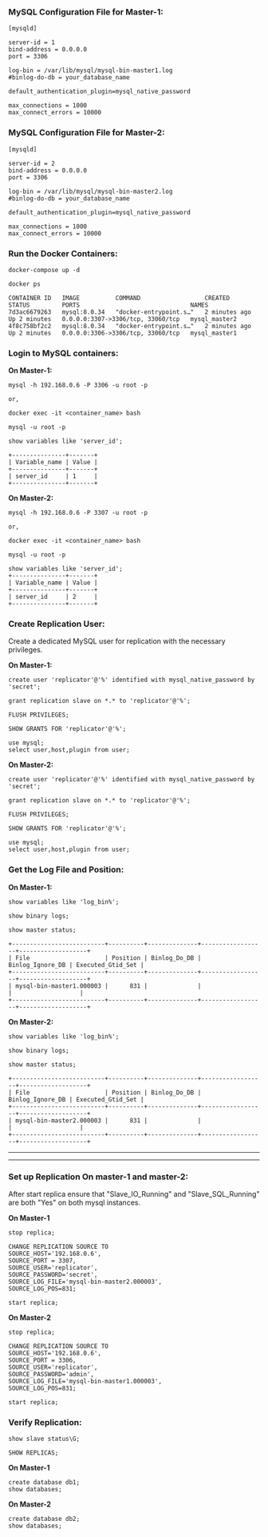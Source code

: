 



### MySQL Configuration File for Master-1:

```
[mysqld]

server-id = 1
bind-address = 0.0.0.0
port = 3306

log-bin = /var/lib/mysql/mysql-bin-master1.log
#binlog-do-db = your_database_name

default_authentication_plugin=mysql_native_password

max_connections = 1000
max_connect_errors = 10000
```


### MySQL Configuration File for Master-2:

```
[mysqld]

server-id = 2
bind-address = 0.0.0.0
port = 3306

log-bin = /var/lib/mysql/mysql-bin-master2.log
#binlog-do-db = your_database_name

default_authentication_plugin=mysql_native_password

max_connections = 1000
max_connect_errors = 10000
```


### Run the Docker Containers:

```
docker-compose up -d
```


```
docker ps

CONTAINER ID   IMAGE          COMMAND                  CREATED         STATUS         PORTS                               NAMES
7d3ac6679263   mysql:8.0.34   "docker-entrypoint.s…"   2 minutes ago   Up 2 minutes   0.0.0.0:3307->3306/tcp, 33060/tcp   mysql_master2
4f8c758bf2c2   mysql:8.0.34   "docker-entrypoint.s…"   2 minutes ago   Up 2 minutes   0.0.0.0:3306->3306/tcp, 33060/tcp   mysql_master1

```


### Login to MySQL containers:
**On Master-1:**

```
mysql -h 192.168.0.6 -P 3306 -u root -p

or,

docker exec -it <container_name> bash

mysql -u root -p
```


```
show variables like 'server_id';

+---------------+-------+
| Variable_name | Value |
+---------------+-------+
| server_id     | 1     |
+---------------+-------+
```


**On Master-2:**

```
mysql -h 192.168.0.6 -P 3307 -u root -p

or,

docker exec -it <container_name> bash

mysql -u root -p
```


```
show variables like 'server_id';
+---------------+-------+
| Variable_name | Value |
+---------------+-------+
| server_id     | 2     |
+---------------+-------+
```



### Create Replication User:
Create a dedicated MySQL user for replication with the necessary privileges.


**On Master-1:**

```
create user 'replicator'@'%' identified with mysql_native_password by 'secret';

grant replication slave on *.* to 'replicator'@'%';

FLUSH PRIVILEGES;
```

```
SHOW GRANTS FOR 'replicator'@'%';
```

```
use mysql;
select user,host,plugin from user;
```


**On Master-2:**

```
create user 'replicator'@'%' identified with mysql_native_password by 'secret';

grant replication slave on *.* to 'replicator'@'%';

FLUSH PRIVILEGES;
```

```
SHOW GRANTS FOR 'replicator'@'%';
```

```
use mysql;
select user,host,plugin from user;
```



### Get the Log File and Position:
**On Master-1:**

```
show variables like 'log_bin%';
```


```
show binary logs;
```


```
show master status;

+--------------------------+----------+--------------+------------------+-------------------+
| File                     | Position | Binlog_Do_DB | Binlog_Ignore_DB | Executed_Gtid_Set |
+--------------------------+----------+--------------+------------------+-------------------+
| mysql-bin-master1.000003 |      831 |              |                  |                   |
+--------------------------+----------+--------------+------------------+-------------------+
```


**On Master-2:**
```
show variables like 'log_bin%';
```


```
show binary logs;
```


```
show master status;

+--------------------------+----------+--------------+------------------+-------------------+
| File                     | Position | Binlog_Do_DB | Binlog_Ignore_DB | Executed_Gtid_Set |
+--------------------------+----------+--------------+------------------+-------------------+
| mysql-bin-master2.000003 |      831 |              |                  |                   |
+--------------------------+----------+--------------+------------------+-------------------+
```




---
---



### Set up Replication On master-1 and master-2:
After start replica ensure that "Slave_IO_Running" and "Slave_SQL_Running" are both "Yes" on both mysql instances.


**On Master-1**

```
stop replica;
```


```
CHANGE REPLICATION SOURCE TO
SOURCE_HOST='192.168.0.6',
SOURCE_PORT = 3307,
SOURCE_USER='replicator',
SOURCE_PASSWORD='secret',
SOURCE_LOG_FILE='mysql-bin-master2.000003',
SOURCE_LOG_POS=831;
```


```
start replica;
```


**On Master-2**

```
stop replica;
```


```
CHANGE REPLICATION SOURCE TO
SOURCE_HOST='192.168.0.6',
SOURCE_PORT = 3306,
SOURCE_USER='replicator',
SOURCE_PASSWORD='admin',
SOURCE_LOG_FILE='mysql-bin-master1.000003',
SOURCE_LOG_POS=831;
```


```
start replica;
```



### Verify Replication:

```
show slave status\G;
```


```
SHOW REPLICAS;
```


**On Master-1**
```
create database db1;
show databases;
```


**On Master-2**
```
create database db2;
show databases;
```



